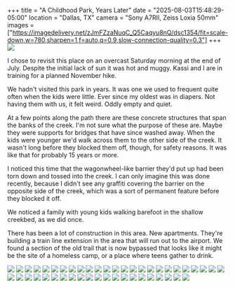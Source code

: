 +++
title = "A Childhood Park, Years Later"
date = "2025-08-03T15:48:29-05:00"
location = "Dallas, TX"
camera = "Sony A7RII, Zeiss Loxia 50mm"
images = ["https://imagedelivery.net/zJmFZzaNuqC_Q5Caqyu8nQ/dsc1354/fit=scale-down,w=780,sharpen=1,f=auto,q=0.9,slow-connection-quality=0.3"]
+++
![](https://imagedelivery.net/zJmFZzaNuqC_Q5Caqyu8nQ/dsc1354/fit=scale-down,w=780,sharpen=1,f=auto,q=0.9,slow-connection-quality=0.3)
<!--more-->
I chose to revisit this place on an overcast Saturday morning at the end of July. Despite the initial lack of sun it was hot and muggy. Kassi and I are in training for a planned November hike. 

We hadn't visited this park in years. It was one we used to frequent quite often when the kids were little. Ever since my oldest was in diapers. Not having them with us, it felt weird. Oddly empty and quiet. 

At a few points along the path there are these concrete structures that span the banks of the creek. I'm not sure what the purpose of these are. Maybe they were supports for bridges that have since washed away. When the kids were younger we'd walk across them to the other side of the creek. It wasn't long before they blocked them off, though, for safety reasons. It was like that for probably 15 years or more. 

I noticed this time that the wagonwheel-like barrier they'd put up had been torn down and tossed into the creek. I can only imagine this was done recently, because I didn't see any graffiti covering the barrier on the opposite side of the creek, which was a sort of permanent feature before they blocked it off.

We noticed a family with young kids walking barefoot in the shallow creekbed, as we did once. 

There has been a lot of construction in this area. New apartments. They're building a train line extension in the area that will run out to the airport. We found a section of the old trail that is now bypassed that looks like it might be the site of a homeless camp, or a place where teens gather to drink.

<div id="mygallery">
	<a class="swipebox" href="https://imagedelivery.net/zjmfzzanuqc_q5caqyu8nq/dsc1355/fit=scale-down,w=1024,sharpen=1,f=auto,q=0.9,slow-connection-quality=0.3">
		<img src="https://imagedelivery.net/zjmfzzanuqc_q5caqyu8nq/dsc1355/fit=scale-down,w=400,sharpen=1,f=auto,q=0.9,slow-connection-quality=0.3"></a>
	<a class="swipebox" href="https://imagedelivery.net/zJmFZzaNuqC_Q5Caqyu8nQ/dsc1369/fit=scale-down,w=1024,sharpen=1,f=auto,q=0.9,slow-connection-quality=0.3">
		<img src="https://imagedelivery.net/zJmFZzaNuqC_Q5Caqyu8nQ/dsc1369/fit=scale-down,w=400,sharpen=1,f=auto,q=0.9,slow-connection-quality=0.3"></a>
	<a class="swipebox" href="https://imagedelivery.net/zJmFZzaNuqC_Q5Caqyu8nQ/dsc1368/fit=scale-down,w=1024,sharpen=1,f=auto,q=0.9,slow-connection-quality=0.3">
		<img src="https://imagedelivery.net/zJmFZzaNuqC_Q5Caqyu8nQ/dsc1368/fit=scale-down,w=400,sharpen=1,f=auto,q=0.9,slow-connection-quality=0.3"></a>
	<a class="swipebox" href="https://imagedelivery.net/zJmFZzaNuqC_Q5Caqyu8nQ/dsc1354/fit=scale-down,w=1024,sharpen=1,f=auto,q=0.9,slow-connection-quality=0.3">
		<img src="https://imagedelivery.net/zJmFZzaNuqC_Q5Caqyu8nQ/dsc1354/fit=scale-down,w=400,sharpen=1,f=auto,q=0.9,slow-connection-quality=0.3"></a>
	<a class="swipebox" href="https://imagedelivery.net/zJmFZzaNuqC_Q5Caqyu8nQ/dsc1356/fit=scale-down,w=1024,sharpen=1,f=auto,q=0.9,slow-connection-quality=0.3">
		<img src="https://imagedelivery.net/zJmFZzaNuqC_Q5Caqyu8nQ/dsc1356/fit=scale-down,w=400,sharpen=1,f=auto,q=0.9,slow-connection-quality=0.3"></a>
	<a class="swipebox" href="https://imagedelivery.net/zJmFZzaNuqC_Q5Caqyu8nQ/dsc1381/fit=scale-down,w=1024,sharpen=1,f=auto,q=0.9,slow-connection-quality=0.3">
		<img src="https://imagedelivery.net/zJmFZzaNuqC_Q5Caqyu8nQ/dsc1381/fit=scale-down,w=400,sharpen=1,f=auto,q=0.9,slow-connection-quality=0.3"></a>
	<a class="swipebox" href="https://imagedelivery.net/zJmFZzaNuqC_Q5Caqyu8nQ/dsc1395/fit=scale-down,w=1024,sharpen=1,f=auto,q=0.9,slow-connection-quality=0.3">
		<img src="https://imagedelivery.net/zJmFZzaNuqC_Q5Caqyu8nQ/dsc1395/fit=scale-down,w=400,sharpen=1,f=auto,q=0.9,slow-connection-quality=0.3"></a>
	<a class="swipebox" href="https://imagedelivery.net/zJmFZzaNuqC_Q5Caqyu8nQ/dsc1394/fit=scale-down,w=1024,sharpen=1,f=auto,q=0.9,slow-connection-quality=0.3">
		<img src="https://imagedelivery.net/zJmFZzaNuqC_Q5Caqyu8nQ/dsc1394/fit=scale-down,w=400,sharpen=1,f=auto,q=0.9,slow-connection-quality=0.3"></a>
	<a class="swipebox" href="https://imagedelivery.net/zJmFZzaNuqC_Q5Caqyu8nQ/dsc1347/fit=scale-down,w=1024,sharpen=1,f=auto,q=0.9,slow-connection-quality=0.3">
		<img src="https://imagedelivery.net/zJmFZzaNuqC_Q5Caqyu8nQ/dsc1347/fit=scale-down,w=400,sharpen=1,f=auto,q=0.9,slow-connection-quality=0.3"></a>
	<a class="swipebox" href="https://imagedelivery.net/zJmFZzaNuqC_Q5Caqyu8nQ/dsc1384/fit=scale-down,w=1024,sharpen=1,f=auto,q=0.9,slow-connection-quality=0.3">
		<img src="https://imagedelivery.net/zJmFZzaNuqC_Q5Caqyu8nQ/dsc1384/fit=scale-down,w=400,sharpen=1,f=auto,q=0.9,slow-connection-quality=0.3"></a>
	<a class="swipebox" href="https://imagedelivery.net/zJmFZzaNuqC_Q5Caqyu8nQ/dsc1390/fit=scale-down,w=1024,sharpen=1,f=auto,q=0.9,slow-connection-quality=0.3">
		<img src="https://imagedelivery.net/zJmFZzaNuqC_Q5Caqyu8nQ/dsc1390/fit=scale-down,w=400,sharpen=1,f=auto,q=0.9,slow-connection-quality=0.3"></a>
	<a class="swipebox" href="https://imagedelivery.net/zJmFZzaNuqC_Q5Caqyu8nQ/dsc1391/fit=scale-down,w=1024,sharpen=1,f=auto,q=0.9,slow-connection-quality=0.3">
		<img src="https://imagedelivery.net/zJmFZzaNuqC_Q5Caqyu8nQ/dsc1391/fit=scale-down,w=400,sharpen=1,f=auto,q=0.9,slow-connection-quality=0.3"></a>
	<a class="swipebox" href="https://imagedelivery.net/zJmFZzaNuqC_Q5Caqyu8nQ/dsc1346/fit=scale-down,w=1024,sharpen=1,f=auto,q=0.9,slow-connection-quality=0.3">
		<img src="https://imagedelivery.net/zJmFZzaNuqC_Q5Caqyu8nQ/dsc1346/fit=scale-down,w=400,sharpen=1,f=auto,q=0.9,slow-connection-quality=0.3"></a>
	<a class="swipebox" href="https://imagedelivery.net/zJmFZzaNuqC_Q5Caqyu8nQ/dsc1374/fit=scale-down,w=1024,sharpen=1,f=auto,q=0.9,slow-connection-quality=0.3">
		<img src="https://imagedelivery.net/zJmFZzaNuqC_Q5Caqyu8nQ/dsc1374/fit=scale-down,w=400,sharpen=1,f=auto,q=0.9,slow-connection-quality=0.3"></a>
	<a class="swipebox" href="https://imagedelivery.net/zJmFZzaNuqC_Q5Caqyu8nQ/dsc1360/fit=scale-down,w=1024,sharpen=1,f=auto,q=0.9,slow-connection-quality=0.3">
		<img src="https://imagedelivery.net/zJmFZzaNuqC_Q5Caqyu8nQ/dsc1360/fit=scale-down,w=400,sharpen=1,f=auto,q=0.9,slow-connection-quality=0.3"></a>
	<a class="swipebox" href="https://imagedelivery.net/zJmFZzaNuqC_Q5Caqyu8nQ/dsc1363/fit=scale-down,w=1024,sharpen=1,f=auto,q=0.9,slow-connection-quality=0.3">
		<img src="https://imagedelivery.net/zJmFZzaNuqC_Q5Caqyu8nQ/dsc1363/fit=scale-down,w=400,sharpen=1,f=auto,q=0.9,slow-connection-quality=0.3"></a>
	<a class="swipebox" href="https://imagedelivery.net/zJmFZzaNuqC_Q5Caqyu8nQ/dsc1376/fit=scale-down,w=1024,sharpen=1,f=auto,q=0.9,slow-connection-quality=0.3">
		<img src="https://imagedelivery.net/zJmFZzaNuqC_Q5Caqyu8nQ/dsc1376/fit=scale-down,w=400,sharpen=1,f=auto,q=0.9,slow-connection-quality=0.3"></a>
	<a class="swipebox" href="https://imagedelivery.net/zJmFZzaNuqC_Q5Caqyu8nQ/dsc1366/fit=scale-down,w=1024,sharpen=1,f=auto,q=0.9,slow-connection-quality=0.3">
		<img src="https://imagedelivery.net/zJmFZzaNuqC_Q5Caqyu8nQ/dsc1366/fit=scale-down,w=400,sharpen=1,f=auto,q=0.9,slow-connection-quality=0.3"></a>
	<a class="swipebox" href="https://imagedelivery.net/zJmFZzaNuqC_Q5Caqyu8nQ/dsc1486/fit=scale-down,w=1024,sharpen=1,f=auto,q=0.9,slow-connection-quality=0.3">
		<img src="https://imagedelivery.net/zJmFZzaNuqC_Q5Caqyu8nQ/dsc1486/fit=scale-down,w=400,sharpen=1,f=auto,q=0.9,slow-connection-quality=0.3"></a>
	<a class="swipebox" href="https://imagedelivery.net/zJmFZzaNuqC_Q5Caqyu8nQ/dsc1445/fit=scale-down,w=1024,sharpen=1,f=auto,q=0.9,slow-connection-quality=0.3">
		<img src="https://imagedelivery.net/zJmFZzaNuqC_Q5Caqyu8nQ/dsc1445/fit=scale-down,w=400,sharpen=1,f=auto,q=0.9,slow-connection-quality=0.3"></a>
	<a class="swipebox" href="https://imagedelivery.net/zJmFZzaNuqC_Q5Caqyu8nQ/dsc1442/fit=scale-down,w=1024,sharpen=1,f=auto,q=0.9,slow-connection-quality=0.3">
		<img src="https://imagedelivery.net/zJmFZzaNuqC_Q5Caqyu8nQ/dsc1442/fit=scale-down,w=400,sharpen=1,f=auto,q=0.9,slow-connection-quality=0.3"></a>
	<a class="swipebox" href="https://imagedelivery.net/zJmFZzaNuqC_Q5Caqyu8nQ/dsc1481/fit=scale-down,w=1024,sharpen=1,f=auto,q=0.9,slow-connection-quality=0.3">
		<img src="https://imagedelivery.net/zJmFZzaNuqC_Q5Caqyu8nQ/dsc1481/fit=scale-down,w=400,sharpen=1,f=auto,q=0.9,slow-connection-quality=0.3"></a>
	<a class="swipebox" href="https://imagedelivery.net/zJmFZzaNuqC_Q5Caqyu8nQ/dsc1443/fit=scale-down,w=1024,sharpen=1,f=auto,q=0.9,slow-connection-quality=0.3">
		<img src="https://imagedelivery.net/zJmFZzaNuqC_Q5Caqyu8nQ/dsc1443/fit=scale-down,w=400,sharpen=1,f=auto,q=0.9,slow-connection-quality=0.3"></a>
	<a class="swipebox" href="https://imagedelivery.net/zJmFZzaNuqC_Q5Caqyu8nQ/dsc1441/fit=scale-down,w=1024,sharpen=1,f=auto,q=0.9,slow-connection-quality=0.3">
		<img src="https://imagedelivery.net/zJmFZzaNuqC_Q5Caqyu8nQ/dsc1441/fit=scale-down,w=400,sharpen=1,f=auto,q=0.9,slow-connection-quality=0.3"></a>
	<a class="swipebox" href="https://imagedelivery.net/zJmFZzaNuqC_Q5Caqyu8nQ/dsc1454/fit=scale-down,w=1024,sharpen=1,f=auto,q=0.9,slow-connection-quality=0.3">
		<img src="https://imagedelivery.net/zJmFZzaNuqC_Q5Caqyu8nQ/dsc1454/fit=scale-down,w=400,sharpen=1,f=auto,q=0.9,slow-connection-quality=0.3"></a>
	<a class="swipebox" href="https://imagedelivery.net/zJmFZzaNuqC_Q5Caqyu8nQ/dsc1468/fit=scale-down,w=1024,sharpen=1,f=auto,q=0.9,slow-connection-quality=0.3">
		<img src="https://imagedelivery.net/zJmFZzaNuqC_Q5Caqyu8nQ/dsc1468/fit=scale-down,w=400,sharpen=1,f=auto,q=0.9,slow-connection-quality=0.3"></a>
	<a class="swipebox" href="https://imagedelivery.net/zJmFZzaNuqC_Q5Caqyu8nQ/dsc1426/fit=scale-down,w=1024,sharpen=1,f=auto,q=0.9,slow-connection-quality=0.3">
		<img src="https://imagedelivery.net/zJmFZzaNuqC_Q5Caqyu8nQ/dsc1426/fit=scale-down,w=400,sharpen=1,f=auto,q=0.9,slow-connection-quality=0.3"></a>
	<a class="swipebox" href="https://imagedelivery.net/zJmFZzaNuqC_Q5Caqyu8nQ/dsc1432/fit=scale-down,w=1024,sharpen=1,f=auto,q=0.9,slow-connection-quality=0.3">
		<img src="https://imagedelivery.net/zJmFZzaNuqC_Q5Caqyu8nQ/dsc1432/fit=scale-down,w=400,sharpen=1,f=auto,q=0.9,slow-connection-quality=0.3"></a>
	<a class="swipebox" href="https://imagedelivery.net/zJmFZzaNuqC_Q5Caqyu8nQ/dsc1430/fit=scale-down,w=1024,sharpen=1,f=auto,q=0.9,slow-connection-quality=0.3">
		<img src="https://imagedelivery.net/zJmFZzaNuqC_Q5Caqyu8nQ/dsc1430/fit=scale-down,w=400,sharpen=1,f=auto,q=0.9,slow-connection-quality=0.3"></a>
	<a class="swipebox" href="https://imagedelivery.net/zJmFZzaNuqC_Q5Caqyu8nQ/dsc1409/fit=scale-down,w=1024,sharpen=1,f=auto,q=0.9,slow-connection-quality=0.3">
		<img src="https://imagedelivery.net/zJmFZzaNuqC_Q5Caqyu8nQ/dsc1409/fit=scale-down,w=400,sharpen=1,f=auto,q=0.9,slow-connection-quality=0.3"></a>
	<a class="swipebox" href="https://imagedelivery.net/zJmFZzaNuqC_Q5Caqyu8nQ/dsc1435/fit=scale-down,w=1024,sharpen=1,f=auto,q=0.9,slow-connection-quality=0.3">
		<img src="https://imagedelivery.net/zJmFZzaNuqC_Q5Caqyu8nQ/dsc1435/fit=scale-down,w=400,sharpen=1,f=auto,q=0.9,slow-connection-quality=0.3"></a>
	<a class="swipebox" href="https://imagedelivery.net/zJmFZzaNuqC_Q5Caqyu8nQ/dsc1422/fit=scale-down,w=1024,sharpen=1,f=auto,q=0.9,slow-connection-quality=0.3">
		<img src="https://imagedelivery.net/zJmFZzaNuqC_Q5Caqyu8nQ/dsc1422/fit=scale-down,w=400,sharpen=1,f=auto,q=0.9,slow-connection-quality=0.3"></a>
	<a class="swipebox" href="https://imagedelivery.net/zJmFZzaNuqC_Q5Caqyu8nQ/dsc1413/fit=scale-down,w=1024,sharpen=1,f=auto,q=0.9,slow-connection-quality=0.3">
		<img src="https://imagedelivery.net/zJmFZzaNuqC_Q5Caqyu8nQ/dsc1413/fit=scale-down,w=400,sharpen=1,f=auto,q=0.9,slow-connection-quality=0.3"></a>
	<a class="swipebox" href="https://imagedelivery.net/zJmFZzaNuqC_Q5Caqyu8nQ/dsc1404/fit=scale-down,w=1024,sharpen=1,f=auto,q=0.9,slow-connection-quality=0.3">
		<img src="https://imagedelivery.net/zJmFZzaNuqC_Q5Caqyu8nQ/dsc1404/fit=scale-down,w=400,sharpen=1,f=auto,q=0.9,slow-connection-quality=0.3"></a>
	<a class="swipebox" href="https://imagedelivery.net/zJmFZzaNuqC_Q5Caqyu8nQ/dsc1428/fit=scale-down,w=1024,sharpen=1,f=auto,q=0.9,slow-connection-quality=0.3">
		<img src="https://imagedelivery.net/zJmFZzaNuqC_Q5Caqyu8nQ/dsc1428/fit=scale-down,w=400,sharpen=1,f=auto,q=0.9,slow-connection-quality=0.3"></a>
	<a class="swipebox" href="https://imagedelivery.net/zJmFZzaNuqC_Q5Caqyu8nQ/dsc1400/fit=scale-down,w=1024,sharpen=1,f=auto,q=0.9,slow-connection-quality=0.3">
		<img src="https://imagedelivery.net/zJmFZzaNuqC_Q5Caqyu8nQ/dsc1400/fit=scale-down,w=400,sharpen=1,f=auto,q=0.9,slow-connection-quality=0.3"></a>
	<a class="swipebox" href="https://imagedelivery.net/zJmFZzaNuqC_Q5Caqyu8nQ/dsc1399/fit=scale-down,w=1024,sharpen=1,f=auto,q=0.9,slow-connection-quality=0.3">
		<img src="https://imagedelivery.net/zJmFZzaNuqC_Q5Caqyu8nQ/dsc1399/fit=scale-down,w=400,sharpen=1,f=auto,q=0.9,slow-connection-quality=0.3"></a>
	<a class="swipebox" href="https://imagedelivery.net/zJmFZzaNuqC_Q5Caqyu8nQ/dsc1458/fit=scale-down,w=1024,sharpen=1,f=auto,q=0.9,slow-connection-quality=0.3">
		<img src="https://imagedelivery.net/zJmFZzaNuqC_Q5Caqyu8nQ/dsc1458/fit=scale-down,w=400,sharpen=1,f=auto,q=0.9,slow-connection-quality=0.3"></a>
	<a class="swipebox" href="https://imagedelivery.net/zJmFZzaNuqC_Q5Caqyu8nQ/dsc1477/fit=scale-down,w=1024,sharpen=1,f=auto,q=0.9,slow-connection-quality=0.3">
		<img src="https://imagedelivery.net/zJmFZzaNuqC_Q5Caqyu8nQ/dsc1477/fit=scale-down,w=400,sharpen=1,f=auto,q=0.9,slow-connection-quality=0.3"></a>
	<a class="swipebox" href="https://imagedelivery.net/zJmFZzaNuqC_Q5Caqyu8nQ/dsc1461/fit=scale-down,w=1024,sharpen=1,f=auto,q=0.9,slow-connection-quality=0.3">
		<img src="https://imagedelivery.net/zJmFZzaNuqC_Q5Caqyu8nQ/dsc1461/fit=scale-down,w=400,sharpen=1,f=auto,q=0.9,slow-connection-quality=0.3"></a>
	<a class="swipebox" href="https://imagedelivery.net/zJmFZzaNuqC_Q5Caqyu8nQ/dsc1449/fit=scale-down,w=1024,sharpen=1,f=auto,q=0.9,slow-connection-quality=0.3">
		<img src="https://imagedelivery.net/zJmFZzaNuqC_Q5Caqyu8nQ/dsc1449/fit=scale-down,w=400,sharpen=1,f=auto,q=0.9,slow-connection-quality=0.3"></a>
	<a class="swipebox" href="https://imagedelivery.net/zJmFZzaNuqC_Q5Caqyu8nQ/dsc1483/fit=scale-down,w=1024,sharpen=1,f=auto,q=0.9,slow-connection-quality=0.3">
		<img src="https://imagedelivery.net/zJmFZzaNuqC_Q5Caqyu8nQ/dsc1483/fit=scale-down,w=400,sharpen=1,f=auto,q=0.9,slow-connection-quality=0.3"></a>
	<a class="swipebox" href="https://imagedelivery.net/zJmFZzaNuqC_Q5Caqyu8nQ/dsc1421/fit=scale-down,w=1024,sharpen=1,f=auto,q=0.9,slow-connection-quality=0.3">
		<img src="https://imagedelivery.net/zJmFZzaNuqC_Q5Caqyu8nQ/dsc1421/fit=scale-down,w=400,sharpen=1,f=auto,q=0.9,slow-connection-quality=0.3"></a>
	<a class="swipebox" href="https://imagedelivery.net/zJmFZzaNuqC_Q5Caqyu8nQ/dsc1415/fit=scale-down,w=1024,sharpen=1,f=auto,q=0.9,slow-connection-quality=0.3">
		<img src="https://imagedelivery.net/zJmFZzaNuqC_Q5Caqyu8nQ/dsc1415/fit=scale-down,w=400,sharpen=1,f=auto,q=0.9,slow-connection-quality=0.3"></a>
	<a class="swipebox" href="https://imagedelivery.net/zJmFZzaNuqC_Q5Caqyu8nQ/dsc1466/fit=scale-down,w=1024,sharpen=1,f=auto,q=0.9,slow-connection-quality=0.3">
		<img src="https://imagedelivery.net/zJmFZzaNuqC_Q5Caqyu8nQ/dsc1466/fit=scale-down,w=400,sharpen=1,f=auto,q=0.9,slow-connection-quality=0.3"></a>
	<a class="swipebox" href="https://imagedelivery.net/zJmFZzaNuqC_Q5Caqyu8nQ/dsc1474/fit=scale-down,w=1024,sharpen=1,f=auto,q=0.9,slow-connection-quality=0.3">
		<img src="https://imagedelivery.net/zJmFZzaNuqC_Q5Caqyu8nQ/dsc1474/fit=scale-down,w=400,sharpen=1,f=auto,q=0.9,slow-connection-quality=0.3"></a>
</div>